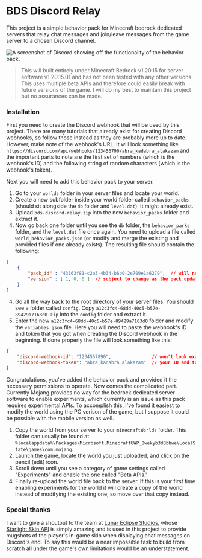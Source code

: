 # BDS Discord Relay

This project is a simple behavior pack for Minecraft bedrock dedicated servers that relay chat messages and join/leave messages from the game server to a chosen Discord channel.

![A screenshot of Discord showing off the functionality of the behavior pack.](https://i.imgur.com/aaCmiFK.png)

> This will built entirely under Minecraft Bedrock v1.20.15 for server software v1.20.15.01 and has not been tested with any other versions. This uses multiple beta APIs and therefore could easily break with future versions of the game. I will do my best to maintain this project but no assurances can be made.

### Installation

First you need to create the Discord webhook that will be used by this project. There are many tutorials that already exist for creating Discord webhooks, so follow those instead as they are probably more up to date. However, make note of the webhook's URL. It will look something like `https://discord.com/api/webhooks/123456790/abra_kadabra_alakazam` and the important parts to note are the first set of numbers (which is the webhook's ID) and the following string of random characters (which is the webhook's token).

Next you will need to add this behavior pack to your server.

 1. Go to your `worlds` folder in your server files and locate your world.
 2. Create a new subfolder inside your world folder called `behavior_packs` (should sit alongside the `db` folder and `level.dat`). It might already exist.
 3. Upload `bds-discord-relay.zip` into the new `behavior_packs` folder and extract it.
 4. Now go back one folder until you see the `db` folder, the `behavior_parks` folder, and the `level.dat` file once again. You need to upload a file called `world_behavior_packs.json` (or modify and merge the existing and provided files if one already exists). The resulting file should contain the following:
```JSON
[
	{
		"pack_id" : "43163f81-c2a3-4b34-b6b0-2e709e1a6279",  // will not change
		"version" : [ 1, 0, 0 ]  // subject to change as the pack updates
	}
]
```

 4. Go all the way back to the root directory of your server files. You should see a folder called `config`. Copy `a12c3fc4-68dd-40c5-b57e-89429a7163d0.zip` into the `config` folder and extract it.
 5. Enter the new `a12c3fc4-68dd-40c5-b57e-89429a7163d0` folder and modify the `variables.json` file. Here you will need to paste the webhook's ID and token that you got when creating the Discord webhook in the beginning. If done properly the file will look something like this:
```JSON
{
	"discord-webhook-id": "1234567890",               // won't look exactly like this
	"discord-webhook-token": "abra_kadabra_alakazam"  // your ID and token will be different
}
```

Congratulations, you've added the behavior pack and provided it the necessary permissions to operate. Now comes the complicated part. Currently Mojang provides no way for the bedrock dedicated server software to enable experiments, which currently is an issue as this pack requires experimental APIs. To accomplish this, I've found it easiest to modify the world using the PC verison of the game, but I suppose it could be possible with the mobile version as well.

 1. Copy the world from your server to your `minecraftWorlds` folder. This folder can usually be found at `%localappdata%\Packages\Microsoft.MinecraftUWP_8wekyb3d8bbwe\LocalState\games\com.mojang`.
 2. Launch the game, locate the world you just uploaded, and click on the pencil (edit) icon.
 3. Scroll down until you see a category of game settings called "Experiments" and enable the one called "Beta APIs."
 6. Finally re-upload the world file back to the server. If this is your first time enabling experiments for the world it will create a copy of the world instead of modifying the existing one, so move over that copy instead.

### Special thanks

I want to give a shoutout to the team at [Lunar Eclipse Studios](https://lunareclipse.studio/), whose [Starlight Skin API](https://lunareclipse.studio/creations/starlight-skinapi) is simply amazing and is used in this project to provide mugshots of the player's in-game skin when displaying chat messages on Discord's end. To say this would be a near impossible task to build from scratch all under the game's own limitations would be an understatement.